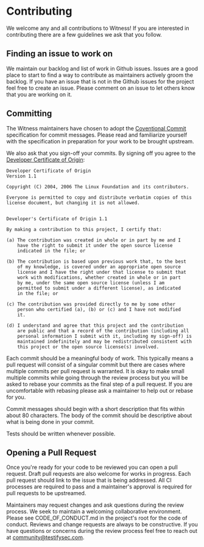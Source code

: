# Contributing

We welcome any and all contributions to Witness! If you are interested in contributing there are a few guidelines we ask
that you follow.

## Finding an issue to work on

We maintain our backlog and list of work in Github issues.  Issues are a good place to start to find a way to contribute
as maintainers actively groom the backlog.  If you have an issue that is not in the Github issues for the project feel
free to create an issue.  Please comment on an issue to let others know that you are working on it.

## Committing

The Witness maintainers have chosen to adopt the [Coventional Commit](https://www.conventionalcommits.org/en/v1.0.0/)
specification for commit messages.  Please read and familiarize yourself with the specification in preparation for your
work to be brought upstream.

We also ask that you sign-off your commits.  By signing off you agree to the
[Developer Certificate of Origin](https://developercertificate.org):

```
Developer Certificate of Origin
Version 1.1

Copyright (C) 2004, 2006 The Linux Foundation and its contributors.

Everyone is permitted to copy and distribute verbatim copies of this
license document, but changing it is not allowed.


Developer's Certificate of Origin 1.1

By making a contribution to this project, I certify that:

(a) The contribution was created in whole or in part by me and I
    have the right to submit it under the open source license
    indicated in the file; or

(b) The contribution is based upon previous work that, to the best
    of my knowledge, is covered under an appropriate open source
    license and I have the right under that license to submit that
    work with modifications, whether created in whole or in part
    by me, under the same open source license (unless I am
    permitted to submit under a different license), as indicated
    in the file; or

(c) The contribution was provided directly to me by some other
    person who certified (a), (b) or (c) and I have not modified
    it.

(d) I understand and agree that this project and the contribution
    are public and that a record of the contribution (including all
    personal information I submit with it, including my sign-off) is
    maintained indefinitely and may be redistributed consistent with
    this project or the open source license(s) involved.

```

Each commit should be a meaningful body of work.  This typically means a pull request will consist of a singular commit
but there are cases where multiple commits per pull request is warranted.  It is okay to make small multiple commits
while going through the review process but you will be asked to rebase your commits as the final step of a pull request.
If you are uncomfortable with rebasing please ask a maintainer to help out or rebase for you.

Commit messages should begin with a short description that fits within about 80 characters.  The body of the commit
should be descriptive about what is being done in your commit.

Tests should be written whenever possible.

## Opening a Pull Request

Once you're ready for your code to be reviewed you can open a pull request.  Draft pull requests are also welcome for
works in progress.  Each pull request should link to the issue that is being addressed.  All CI processes are required
to pass and a maintainer's approval is required for pull requests to be upstreamed.

Maintainers may request changes and ask questions during the review process.  We seek to maintain a welcoming
collaborative environment.  Please see CODE_OF_CONDUCT.md in the project's root for the code of conduct.  Reviews and
change requests are always to be constructive.  If you have questions or concerns during the review process feel free to
reach out at [community@testifysec.com](mailto:community@testifysec.com).
